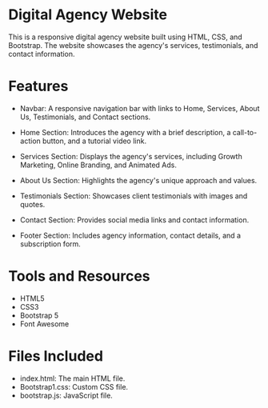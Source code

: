 # Digital Agency Website

This is a responsive digital agency website built using HTML, CSS, and Bootstrap. The website showcases the agency's services, testimonials, and contact information.



# Features

- Navbar: A responsive navigation bar with links to Home, Services, About Us, Testimonials, and Contact sections.

- Home Section: Introduces the agency with a brief description, a call-to-action button, and a tutorial video link.

- Services Section: Displays the agency's services, including Growth Marketing, Online Branding, and Animated Ads.

- About Us Section: Highlights the agency's unique approach and values.

- Testimonials Section: Showcases client testimonials with images and quotes.

- Contact Section: Provides social media links and contact information.

- Footer Section: Includes agency information, contact details, and a subscription form.


# Tools and Resources 

- HTML5
- CSS3
- Bootstrap 5
- Font Awesome


# Files Included

- index.html: The main HTML file.
- Bootstrap1.css: Custom CSS file.
- bootstrap.js: JavaScript file.
